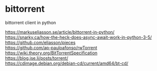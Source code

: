 # bittorrent
bittorrent client in python

https://markuseliasson.se/article/bittorrent-in-python/ <br/>
https://snarky.ca/how-the-heck-does-async-await-work-in-python-3-5/ <br/>
https://github.com/eliasson/pieces <br/>
https://github.com/ap-pauloafonso/rwTorrent <br/>
https://wiki.theory.org/BitTorrentSpecification <br/>
https://blog.jse.li/posts/torrent/ </br>
https://cdimage.debian.org/debian-cd/current/amd64/bt-cd/
